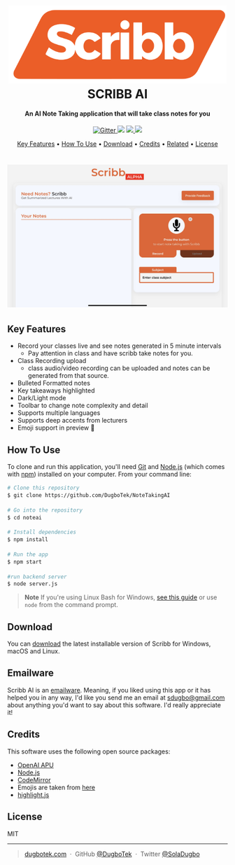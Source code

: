 <h1 align="center">
  <br>
  <a href="https://www.scribb.ai"><img src="/noteai/src/assets/images/scribblogo.svg" alt="Markdownify" width="500"></a>
  <br>
  SCRIBB AI
  <br>
</h1>

<h4 align="center">An AI Note Taking application that will take class notes for you</h4>

<p align="center">
  <a href="https://badge.fury.io/js/electron-markdownify">
    <img src="https://badge.fury.io/js/electron-markdownify.svg"
         alt="Gitter">
  </a>
  <a href="https://matrix.to/#/#scribbai:gitter.im"><img src="https://badges.gitter.im/amitmerchant1990/electron-markdownify.svg"></a>
  <a href="https://saythanks.io/to/bullredeyes@gmail.com">
      <img src="https://img.shields.io/badge/SayThanks.io-%E2%98%BC-1EAEDB.svg">
  </a>
  <a href="https://www.paypal.me/AmitMerchant">
    <img src="https://img.shields.io/badge/$-donate-ff69b4.svg?maxAge=2592000&amp;style=flat">
  </a>
</p>

<p align="center">
  <a href="#key-features">Key Features</a> •
  <a href="#how-to-use">How To Use</a> •
  <a href="#download">Download</a> •
  <a href="#credits">Credits</a> •
  <a href="#related">Related</a> •
  <a href="#license">License</a>
</p>
<h1 align="center">
<a align="center" href="http://www.amitmerchant.com/electron-markdownify"><img src="/noteai/src/assets/images/demo.jpeg" alt="Markdownify" width="800"></a>
</h1>

## Key Features

- Record your classes live and see notes generated in 5 minute intervals
  - Pay attention in class and have scribb take notes for you.
- Class Recording upload
  - class audio/video recording can be uploaded and notes can be generated from that source.
- Bulleted Formatted notes
- Key takeaways highlighted
- Dark/Light mode
- Toolbar to change note complexity and detail
- Supports multiple languages
- Supports deep accents from lecturers
- Emoji support in preview :tada:

## How To Use

To clone and run this application, you'll need [Git](https://git-scm.com) and [Node.js](https://nodejs.org/en/download/) (which comes with [npm](http://npmjs.com)) installed on your computer. From your command line:

```bash
# Clone this repository
$ git clone https://github.com/DugboTek/NoteTakingAI

# Go into the repository
$ cd noteai

# Install dependencies
$ npm install

# Run the app
$ npm start

#run backend server
$ node server.js
```

> **Note**
> If you're using Linux Bash for Windows, [see this guide](https://www.howtogeek.com/261575/how-to-run-graphical-linux-desktop-applications-from-windows-10s-bash-shell/) or use `node` from the command prompt.

## Download

You can [download](https://github.com/DugboTek/NoteTakingAIy/releases/tag/v1.2.0) the latest installable version of Scribb for Windows, macOS and Linux.

## Emailware

Scribb AI is an [emailware](https://en.wiktionary.org/wiki/emailware). Meaning, if you liked using this app or it has helped you in any way, I'd like you send me an email at <sdugbo@gmail.com> about anything you'd want to say about this software. I'd really appreciate it!

## Credits

This software uses the following open source packages:

- [OpenAI APU](https://www.npmjs.com/package/openai)
- [Node.js](https://nodejs.org/)
- [CodeMirror](http://codemirror.net/)
- Emojis are taken from [here](https://github.com/arvida/emoji-cheat-sheet.com)
- [highlight.js](https://highlightjs.org/)


## License

MIT

---

> [dugbotek.com](https://www.dugbotek.com) &nbsp;&middot;&nbsp;
> GitHub [@DugboTek](https://github.com/DugboTek) &nbsp;&middot;&nbsp;
> Twitter [@SolaDugbo](https://twitter.com/soladugbo)

